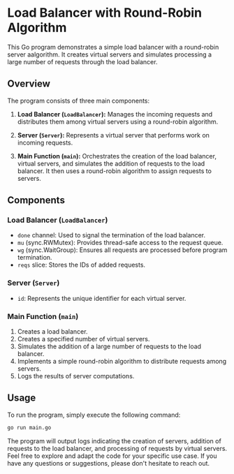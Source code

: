 # Load Balancer with Round-Robin Algorithm 
This Go program demonstrates a simple load balancer with a round-robin server aalgorithm. It creates virtual servers and simulates processing a large number of requests through the load balancer.

## Overview

The program consists of three main components:

1. **Load Balancer (`LoadBalancer`):** Manages the incoming requests and distributes them among virtual servers using a round-robin algorithm.

2. **Server (`Server`):** Represents a virtual server that performs work on incoming requests.

3. **Main Function (`main`):** Orchestrates the creation of the load balancer, virtual servers, and simulates the addition of requests to the load balancer. It then uses a round-robin algorithm to assign requests to servers.

## Components

### Load Balancer (`LoadBalancer`)

- `done` channel: Used to signal the termination of the load balancer.
- `mu` (sync.RWMutex): Provides thread-safe access to the request queue.
- `wg` (sync.WaitGroup): Ensures all requests are processed before program termination.
- `reqs` slice: Stores the IDs of added requests.

### Server (`Server`)

- `id`: Represents the unique identifier for each virtual server.

### Main Function (`main`)

1. Creates a load balancer.
2. Creates a specified number of virtual servers.
3. Simulates the addition of a large number of requests to the load balancer.
4. Implements a simple round-robin algorithm to distribute requests among servers.
5. Logs the results of server computations.

## Usage

To run the program, simply execute the following command:

```bash
go run main.go
```

The program will output logs indicating the creation of servers, addition of requests to the load balancer, and processing of requests by virtual servers. Feel free to explore and adapt the code for your specific use case. If you have any questions or suggestions, please don't hesitate to reach out.

